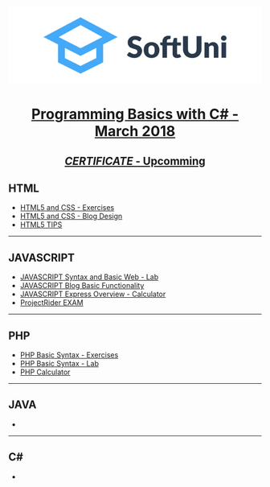 <p align="center"><img src="https://github.com/blazarow09/ProgrammingBasicsWithCsharp/blob/master/img/logo.png"  /></p>

# <a href="https://softuni.bg/trainings/1896/programming-basics-with-csharp-march-2018/open#lesson-7992"><p align="center">Programming Basics with C# - March 2018<p></a>

## <p align="center"> <a href="" > *CERTIFICATE* - Upcomming </a> </p>

## HTML
* <a href="" > HTML5 and CSS - Exercises </a>
* <a href="" > HTML5 and CSS - Blog Design </a>
* <a href="" > HTML5 TIPS </a>
-------------------------------------------------------------------
## JAVASCRIPT
* <a href="" > JAVASCRIPT Syntax and Basic Web - Lab</a>
* <a href="" > JAVASCRIPT Blog Basic Functionality </a>
* <a href="" > JAVASCRIPT Express Overview - Calculator </a>
* <a href="" > ProjectRider EXAM</a>
-------------------------------------------------------------------
## PHP
* <a href="" > PHP Basic Syntax - Exercises</a>
* <a href="" > PHP Basic Syntax - Lab</a>
* <a href="" > PHP Calculator </a>
-------------------------------------------------------------------
## JAVA
* <a href="" > </a>
-------------------------------------------------------------------
## C#
* <a href="" > </a>

[logo]:https://github.com/blazarow09/ProgrammingBasicsWithCsharp/blob/master/img/code-wizard-html.png "Logo Title Text 2"
